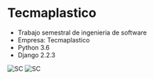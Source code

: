 # Tecmaplastico

* Trabajo semestral de ingenieria de software
* Empresa: Tecmaplastico
* Python 3.6
* Django 2.2.3

![SC](https://raw.githubusercontent.com/marioalbornoz/tecmaplastico/master/Screenshot_2020-12-31%20Tecmaplastico%20-%20Administraci%C3%B3n.png)
![SC](https://raw.githubusercontent.com/marioalbornoz/tecmaplastico/master/Screenshot_2020-12-31%20Tecmaplastico%20-%20Administraci%C3%B3n(1).png)
